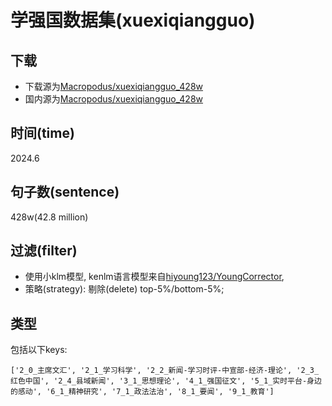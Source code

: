 # 学强国数据集(xuexiqiangguo)
## 下载
 - 下载源为[Macropodus/xuexiqiangguo_428w](https://huggingface.co/datasets/Macropodus/xuexiqiangguo_428w)
 - 国内源为[Macropodus/xuexiqiangguo_428w](https://hf-mirror.com/datasets/Macropodus/xuexiqiangguo_428w)

## 时间(time)
2024.6

## 句子数(sentence)
428w(42.8 million)

## 过滤(filter)
 - 使用小klm模型, kenlm语言模型来自[hiyoung123/YoungCorrector](https://github.com/hiyoung123/YoungCorrector),
 - 策略(strategy): 剔除(delete) top-5%/bottom-5%;

## 类型
包括以下keys:
```
['2_0_主席文汇', '2_1_学习科学', '2_2_新闻-学习时评-中宣部-经济-理论', '2_3_红色中国', '2_4_县域新闻', '3_1_思想理论', '4_1_强国征文', '5_1_实时平台-身边的感动', '6_1_精神研究', '7_1_政法法治', '8_1_要闻', '9_1_教育']
```
